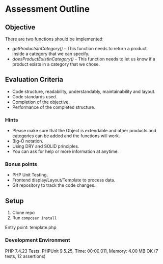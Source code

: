 # Assessment Outline

## Objective
There are two functions should be implemented:
- _getProductsInCategory()_ - This function needs to return a product inside a category that we can specify.
- _doesProductExistInCategory()_ - This function needs to let us know if a product exists in a category that we chose.

## Evaluation Criteria
- Code structure, readability, understandably, maintainability and layout.
- Code standards used.
- Completion of the objective.
- Performance of the completed structure.

### Hints
- Please make sure that the Object is extendable and other products and categories can be added and the functions will work.
- Big-O notation.
- Using DRY and SOLID principles.
- You can ask for help or more information at anytime.

### Bonus points
- PHP Unit Testing.
- Frontend display/Layout/Template to process data.
- Git repository to track the code changes.

## Setup
1. Clone repo
2. Run `composer install`

Entry point: template.php

### Development Environment
PHP 7.4.23
Tests: PHPUnit 9.5.25, Time: 00:00.011, Memory: 4.00 MB
OK (7 tests, 12 assertions)
